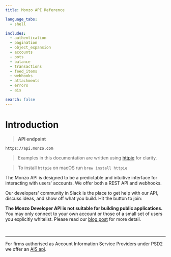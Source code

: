 ```yaml
---
title: Monzo API Reference

language_tabs:
  - shell

includes:
  - authentication
  - pagination
  - object_expansion
  - accounts
  - pots
  - balance
  - transactions
  - feed_items
  - webhooks
  - attachments
  - errors
  - ais

search: false
---
```


# Introduction

> **API endpoint**

```
https://api.monzo.com
```

> Examples in this documentation are written using [httpie](https://github.com/jkbrzt/httpie) for clarity.

> To install `httpie` on macOS run `brew install httpie`

The Monzo API is designed to be a predictable and intuitive interface for interacting with users' accounts. We offer both a REST API and webhooks.

Our developers' community in Slack is the place to get help with our API, discuss ideas, and show off what you build. Hit the button to join:

<script async defer src="https://devslack.monzo.com/slackin.js"></script>

<aside class="announce">
    <strong>The Monzo Developer API is not suitable for building public applications.</strong><br>
    You may only connect to your own account or those of a small set of users you explicitly whitelist. Please read our <a href="https://monzo.com/blog/2017/05/11/api-update/">blog post</a> for more detail.

<br/><hr/>
    For firms authorised as Account Information Service Providers under PSD2 we offer an <a href=#aisp-access>AIS api</a>.
</aside>
